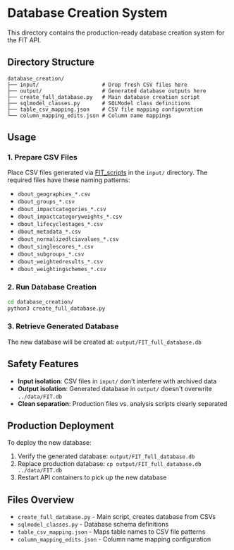 # Database Creation System

This directory contains the production-ready database creation system for the FIT API.

## Directory Structure

```
database_creation/
├── input/                    # Drop fresh CSV files here
├── output/                   # Generated database outputs here
├── create_full_database.py   # Main database creation script
├── sqlmodel_classes.py       # SQLModel class definitions
├── table_csv_mapping.json    # CSV file mapping configuration
└── column_mapping_edits.json # Column name mappings
```

## Usage

### 1. Prepare CSV Files
Place CSV files generated via [FIT_scripts](github.com/corsus-GmbH/FIT_scripts_public) in the `input/` directory. The required files have these naming patterns:
- `dbout_geographies_*.csv`
- `dbout_groups_*.csv`
- `dbout_impactcategories_*.csv`
- `dbout_impactcategoryweights_*.csv`
- `dbout_lifecyclestages_*.csv`
- `dbout_metadata_*.csv`
- `dbout_normalizedlciavalues_*.csv`
- `dbout_singlescores_*.csv`
- `dbout_subgroups_*.csv`
- `dbout_weightedresults_*.csv`
- `dbout_weightingschemes_*.csv`

### 2. Run Database Creation
```bash
cd database_creation/
python3 create_full_database.py
```

### 3. Retrieve Generated Database
The new database will be created at: `output/FIT_full_database.db`

## Safety Features

- **Input isolation**: CSV files in `input/` don't interfere with archived data
- **Output isolation**: Generated database in `output/` doesn't overwrite `../data/FIT.db`
- **Clean separation**: Production files vs. analysis scripts clearly separated

## Production Deployment

To deploy the new database:
1. Verify the generated database: `output/FIT_full_database.db`
2. Replace production database: `cp output/FIT_full_database.db ../data/FIT.db`
3. Restart API containers to pick up the new database

## Files Overview
- `create_full_database.py` - Main script, creates database from CSVs
- `sqlmodel_classes.py` - Database schema definitions
- `table_csv_mapping.json` - Maps table names to CSV file patterns
- `column_mapping_edits.json` - Column name mapping configuration

